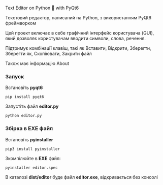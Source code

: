 Text Editor on Python 🐍 with PyQt6

Текстовий редактор, написаний на Python, з використанням PyQt6 фреймворком

Цей проект включає в себе графічний інтерфейс користувача (GUI), який дозволяє користувачам вводити символи, слова, речення.

Підтримує комбінації клавіш, такі як Вставити, Відкрити, Зберегти, Зберегти як, Скопіювати, Закрити файл

Також має інформацію About

### Запуск
Встановіть **pyqt6**

    pip install pyqt6

Запустіть файл **editor.py**

    python editor.py

### Збірка в EXE файл
Встановіть **pyinstaller**

    pip3 install pyinstaller

Зкомпілюйте в **EXE** файл:

    pyinstaller editor.spec

В каталозі **dist/editor** буде файл **editor.exe**, відкривається без консолі

